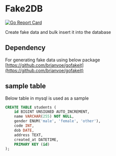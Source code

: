 # Fake2DB
[![Go Report Card](https://goreportcard.com/badge/github.com/syronz/fake2db)](https://goreportcard.com/report/github.com/syronz/fake2db)

Create fake data and bulk insert it into the database


## Dependency
For generating fake data using below package
[https://github.com/brianvoe/gofakeit](https://github.com/brianvoe/gofakeit)

## sample table
Below table in mysql is used as a sample

```sql
CREATE TABLE students (
    id BIGINT UNSIGNED AUTO_INCREMENT,
    name VARCHAR(255) NOT NULL,
    gender ENUM('male', 'female', 'other'),
    code INT,
    dob DATE,
    address TEXT,
    created_at DATETIME,
    PRIMARY KEY (id)
);
```
